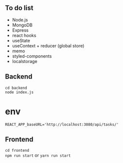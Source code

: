 ## To do list

- Node.js
- MongoDB
- Express
- react hooks
- useState
- useContext + reducer (global store)
- memo
- styled-components
- localstorage

## Backend

`cd backend` <br />
`node index.js`

# env

`REACT_APP_baseURL='http://localhost:3080/api/tasks/'`

## Frontend

`cd frontend` <br />
`npm run start` or `yarn run start`
